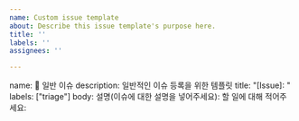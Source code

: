 ```yaml
---
name: Custom issue template
about: Describe this issue template's purpose here.
title: ''
labels: ''
assignees: ''

---
```


name: 📝 일반 이슈
description: 일반적인 이슈 등록을 위한 템플릿
title: "[Issue]: "
labels: ["triage"]
body:
설명(이슈에 대한 설명을 넣어주세요):
할 일에 대해 적어주세요:
